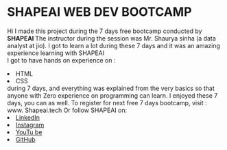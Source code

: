 # SHAPEAI WEB DEV BOOTCAMP
Hi I made this project during the 7 days free bootcamp conducted by <b> SHAPEAI
</b>
The instructor during the session was Mr. Shaurya sinha (a data analyst at jio). I got to
learn a lot during these 7 days and it was an amazing experience learning with SHAPEAI 
<br>I got to have hands on experience on :
<li>HTML
<li>CSS
<br>during 7 days, and everything was explained from the very basics so that
anyone with Zero experience on programming can learn.
I enjoyed these 7 days, you can as well. To register for next free 7 days bootcamp, visit :
www. Shapeai.tech
Or follow SHAPEAI on:
<li><a href=”https://inlinkedin.com/company/shapeai”>LinkedIn</a>
<li><a href=”https://www.instagram.com/shape.ai/? jl=en”>Instagram</a>
<li><a 
href=”https://www.youtube.com/channel/UCTUvDLTW9meuDXWcbmISPdA”>YouTu
be</a>
<li><a href=”https://github.com/shape ai”>GitHub</a>


